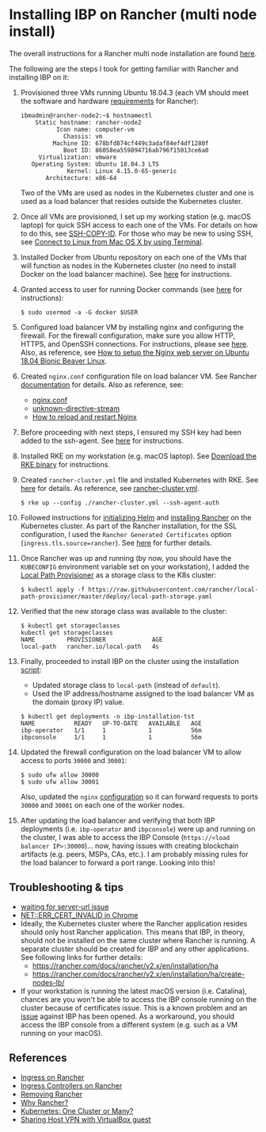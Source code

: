 # Installing IBP on Rancher (multi node install)

The overall instructions for a Rancher multi node installation are found [here](https://rancher.com/docs/rancher/v2.x/en/installation/ha/).

The following are the steps I took for getting familiar with Rancher and installing IBP on it:

1) Provisioned three VMs running Ubuntu 18.04.3 (each VM should meet the software and hardware [requirements](https://rancher.com/docs/rancher/v2.x/en/installation/requirements/) for Rancher):

    ```
   ibmadmin@rancher-node2:~$ hostnamectl
        Static hostname: rancher-node2
              Icon name: computer-vm
                Chassis: vm
             Machine ID: 678bfd874cf449c3adaf84ef4df1280f
                Boot ID: 86058ea559894716ab796f15013ce6a0
         Virtualization: vmware
       Operating System: Ubuntu 18.04.3 LTS
                 Kernel: Linux 4.15.0-65-generic
           Architecture: x86-64
    ```

    Two of the VMs are used as nodes in the Kubernetes cluster and one is used as a load balancer that resides outside the Kubernetes cluster.

2) Once all VMs are provisioned, I set up my working station (e.g. macOS laptop) for quick SSH access to each one of the VMs. For details on how to do this, see [SSH-COPY-ID](https://www.ssh.com/ssh/copy-id). For those who may be new to using SSH, see [Connect to Linux from Mac OS X by using Terminal](https://support.rackspace.com/how-to/connecting-to-linux-from-mac-os-x-by-using-terminal/).

3) Installed Docker from Ubuntu repository on each one of the VMs that will function as nodes in the Kubernetes cluster (no need to install Docker on the load balancer machine). See [here](https://linuxconfig.org/how-to-install-docker-on-ubuntu-18-04-bionic-beaver) for instructions.

4) Granted access to user for running Docker commands (see [here](https://techoverflow.net/2017/03/01/solving-docker-permission-denied-while-trying-to-connect-to-the-docker-daemon-socket/) for instructions):

    ```
    $ sudo usermod -a -G docker $USER
    ```
5) Configured load balancer VM by installing nginx and configuring the firewall. For the firewall configuration, make sure you allow HTTP, HTTPS, and OpenSSH connections. For instructions, please see [here](https://www.digitalocean.com/community/tutorials/how-to-install-nginx-on-ubuntu-18-04). Also, as reference, see [How to setup the Nginx web server on Ubuntu 18.04 Bionic Beaver Linux](https://linuxconfig.org/how-to-setup-the-nginx-web-server-on-ubuntu-18-04-bionic-beaver-linux).

6) Created `nginx.conf` configuration file on load balancer VM. See Rancher [documentation](https://rancher.com/docs/rancher/v2.x/en/installation/ha/create-nodes-lb/nginx/) for details. Also as reference, see:
    * [nginx.conf](nginx/nginx.conf)
    * [unknown-directive-stream](https://serverfault.com/questions/858067/unknown-directive-stream-in-etc-nginx-nginx-conf86)
    * [How to reload and restart Nginx](https://help.dreamhost.com/hc/en-us/articles/216454967-How-to-reload-and-restart-Nginx-Dedicated-servers-only-)

7) Before proceeding with next steps, I ensured my SSH key had been added to the ssh-agent. See [here](https://help.github.com/en/github/authenticating-to-github/generating-a-new-ssh-key-and-adding-it-to-the-ssh-agent) for instructions.

8) Installed RKE on my workstation (e.g. macOS laptop). See [Download the RKE binary](https://rancher.com/docs/rke/latest/en/installation/#download-the-rke-binary) for instructions.

9) Created `rancher-cluster.yml` file and installed Kubernetes with RKE. See [here](https://rancher.com/docs/rancher/v2.x/en/installation/ha/kubernetes-rke/) for details. As reference, see [rancher-cluster.yml](rke-artifacts/rancher-cluster.yml).

    ```
    $ rke up --config ./rancher-cluster.yml --ssh-agent-auth
    ```

10) Followed instructions for [initializing Helm](https://rancher.com/docs/rancher/v2.x/en/installation/ha/helm-init/) and [installing Rancher](https://rancher.com/docs/rancher/v2.x/en/installation/ha/helm-rancher/) on the Kubernetes cluster. As part of the Rancher installation, for the SSL configuration, I used the `Rancher Generated Certificates` option (`ingress.tls.source=rancher`). See [here](https://rancher.com/docs/rancher/v2.x/en/installation/ha/helm-rancher/#choose-your-ssl-configuration) for further details.

11) Once Rancher was up and running (by now, you should have the `KUBECONFIG` environment variable set on your workstation), I added the [Local Path Provisioner](https://github.com/rancher/local-path-provisioner) as a storage class to the K8s cluster:

    ```
    $ kubectl apply -f https://raw.githubusercontent.com/rancher/local-path-provisioner/master/deploy/local-path-storage.yaml
    ```

8) Verified that the new storage class was available to the cluster:

    ```
    $ kubectl get storageclasses
    kubectl get storageclasses
    NAME         PROVISIONER             AGE
    local-path   rancher.io/local-path   4s
    ```

9) Finally, proceeded to install IBP on the cluster using the installation [script](../ibp4k8s.sh):
    * Updated storage class to `local-path` (instead of `default`).
    * Used the IP address/hostname assigned to the load balancer VM as the domain (proxy IP) value.

    ```
    $ kubectl get deployments -n ibp-installation-tst
    NAME           READY   UP-TO-DATE   AVAILABLE   AGE
    ibp-operator   1/1     1            1           56m
    ibpconsole     1/1     1            1           56m
    ```

10) Updated the firewall configuration on the load balancer VM to allow access to ports `30000` and `30001`:

    ```
    $ sudo ufw allow 30000
    $ sudo ufw allow 30001
    ```
    
    Also, updated the `nginx` [configuration](nginx/nginx.conf) so it can forward requests to ports `30000` and `30001` on each one of the worker nodes.

11) After updating the load balancer and verifying that both IBP deployments (i.e. `ibp-operator` and `ibpconsole`) were up and running on the cluster, I was able to access the IBP Console (`https://<load balancer IP>:30000`)... now, having issues with creating blockchain artifacts (e.g. peers, MSPs, CAs, etc.). I am probably missing rules for the load balancer to forward a port range. Looking into this!

## Troubleshooting & tips
* [waiting for server-url issue](https://github.com/rancher/rancher/issues/16213)
* [NET::ERR_CERT_INVALID in Chrome](https://support.google.com/chrome/thread/9253301?hl=en)
* Ideally, the Kubernetes cluster where the Rancher application resides should only host Rancher application. This means that IBP, in theory, should not be installed on the same cluster where Rancher is running. A separate cluster should be created for IBP and any other applications. See following links for further details: 
    * https://rancher.com/docs/rancher/v2.x/en/installation/ha
    * https://rancher.com/docs/rancher/v2.x/en/installation/ha/create-nodes-lb/
* If your workstation is running the latest macOS version (i.e. Catalina), chances are you won't be able to access the IBP console running on the cluster because of certificates issue. This is a known problem and an [issue](https://github.ibm.com/IBM-Blockchain/blockchain-deployer/issues/2375) against IBP has been opened. As a workaround, you should access the IBP console from a different system (e.g. such as a VM running on your macOS).

## References
* [Ingress on Rancher](https://rancher.com/docs/rancher/v2.x/en/k8s-in-rancher/load-balancers-and-ingress/ingress/)
* [Ingress Controllers on Rancher](https://rancher.com/docs/rke/latest/en/config-options/add-ons/ingress-controllers/)
* [Removing Rancher](https://rancher.com/docs/rancher/v2.x/en/cluster-admin/cleaning-cluster-nodes/)
* [Why Rancher?](https://medium.com/faun/rancher-one-place-for-all-kubernetes-clusters-51586d72858a)
* [Kubernetes: One Cluster or Many?](https://content.pivotal.io/blog/kubernetes-one-cluster-or-many)
* [Sharing Host VPN with VirtualBox guest](https://gist.github.com/patrickdappollonio/a82632298ca1e4536a2da488d0542f08)